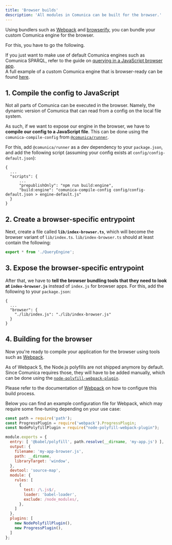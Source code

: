 ```yaml
---
title: 'Browser builds'
description: 'All modules in Comunica can be built for the browser.'
---
```


Using bundlers such as [Webpack](https://www.npmjs.com/package/webpack)
and [browserify](http://browserify.org/),
you can bundle your custom Comunica engine for the browser.

For this, you have to go the following. 

<div class="note">
If you just want to make use of default Comunica engines such as Comunica SPARQL,
refer to the guide on <a href="/docs/query/getting_started/query_browser_app/">querying in a JavaScript browser app</a>.
</div>

<div class="note">
A full example of a custom Comunica engine that is browser-ready can be found
<a href="https://github.com/comunica/examples/tree/master/packages/configure-sparql-http-solid">here</a>.
</div>

## 1. Compile the config to JavaScript

Not all parts of Comunica can be executed in the browser.
Namely, the dynamic version of Comunica that can read from a config on the local file system.

As such, if we want to expose our engine in the browser,
we have to **compile our config to a JavaScript file**.
This can be done using the `comunica-compile-config` from [`@comunica/runner`](https://github.com/comunica/comunica/tree/master/packages/runner).

For this, add `@comunica/runner` as a dev dependency to your `package.json`,
and add the following script (assuming your config exists at `config/config-default.json`):

```text
{
  ...
  "scripts": {
      ...
      "prepublishOnly": "npm run build:engine",
      "build:engine": "comunica-compile-config config/config-default.json > engine-default.js"
  }
}
```

## 2. Create a browser-specific entrypoint

Next, create a file called **`lib/index-browser.ts`**, which will become the browser variant of `lib/index.ts`.
`lib/index-browser.ts` should at least contain the following:
```typescript
export * from './QueryEngine';
```

## 3. Expose the browser-specific entrypoint

After that, we have to **tell the browser bundling tools that they need to look at `index-browser.js`**
instead of `index.js` for browser apps.
For this, add the following to your `package.json`:
```text
{
  ...
  "browser": {
    "./lib/index.js": "./lib/index-browser.js"
  }
}
```

## 4. Building for the browser

Now you're ready to compile your application for the browser using tools such as [Webpack](https://www.npmjs.com/package/webpack).

<div class="note">
As of Webpack 5, the Node.js polyfills are not shipped anymore by default.
Since Comunica requires those, they will have to be added manually, which can be done using the <a href="https://www.npmjs.com/package/node-polyfill-webpack-plugin"><code>node-polyfill-webpack-plugin</code></a>.
</div>

Please refer to the documentation of [Webpack](https://www.npmjs.com/package/webpack) on how to configure this build process.

Below you can find an example configuration file for Webpack, which may require some fine-tuning depending on your use case:

```javascript
const path = require('path');
const ProgressPlugin = require('webpack').ProgressPlugin;
const NodePolyfillPlugin = require("node-polyfill-webpack-plugin");

module.exports = {
  entry: [ '@babel/polyfill', path.resolve(__dirname, 'my-app.js') ],
  output: {
    filename: 'my-app-browser.js',
    path: __dirname, 
    libraryTarget: 'window',
  },
  devtool: 'source-map',
  module: {
    rules: [
      {
        test: /\.js$/,
        loader: 'babel-loader',
        exclude: /node_modules/,
      },
    ]
  },
  plugins: [
    new NodePolyfillPlugin(),
    new ProgressPlugin(),
  ]
};

```
